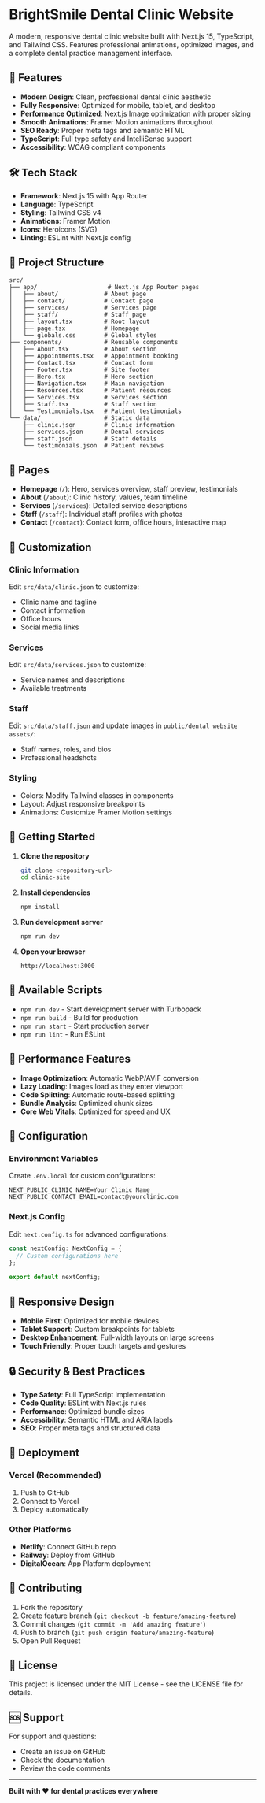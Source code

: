 # BrightSmile Dental Clinic Website

A modern, responsive dental clinic website built with Next.js 15, TypeScript, and Tailwind CSS. Features professional animations, optimized images, and a complete dental practice management interface.

## 🚀 Features

- **Modern Design**: Clean, professional dental clinic aesthetic
- **Fully Responsive**: Optimized for mobile, tablet, and desktop
- **Performance Optimized**: Next.js Image optimization with proper sizing
- **Smooth Animations**: Framer Motion animations throughout
- **SEO Ready**: Proper meta tags and semantic HTML
- **TypeScript**: Full type safety and IntelliSense support
- **Accessibility**: WCAG compliant components

## 🛠️ Tech Stack

- **Framework**: Next.js 15 with App Router
- **Language**: TypeScript
- **Styling**: Tailwind CSS v4
- **Animations**: Framer Motion
- **Icons**: Heroicons (SVG)
- **Linting**: ESLint with Next.js config

## 📁 Project Structure

```
src/
├── app/                    # Next.js App Router pages
│   ├── about/             # About page
│   ├── contact/           # Contact page
│   ├── services/          # Services page
│   ├── staff/             # Staff page
│   ├── layout.tsx         # Root layout
│   ├── page.tsx           # Homepage
│   └── globals.css        # Global styles
├── components/            # Reusable components
│   ├── About.tsx          # About section
│   ├── Appointments.tsx   # Appointment booking
│   ├── Contact.tsx        # Contact form
│   ├── Footer.tsx         # Site footer
│   ├── Hero.tsx           # Hero section
│   ├── Navigation.tsx     # Main navigation
│   ├── Resources.tsx      # Patient resources
│   ├── Services.tsx       # Services section
│   ├── Staff.tsx          # Staff section
│   └── Testimonials.tsx   # Patient testimonials
└── data/                  # Static data
    ├── clinic.json        # Clinic information
    ├── services.json      # Dental services
    ├── staff.json         # Staff details
    └── testimonials.json  # Patient reviews
```

## 🏥 Pages

- **Homepage** (`/`): Hero, services overview, staff preview, testimonials
- **About** (`/about`): Clinic history, values, team timeline
- **Services** (`/services`): Detailed service descriptions
- **Staff** (`/staff`): Individual staff profiles with photos
- **Contact** (`/contact`): Contact form, office hours, interactive map

## 🎨 Customization

### Clinic Information
Edit `src/data/clinic.json` to customize:
- Clinic name and tagline
- Contact information
- Office hours
- Social media links

### Services
Edit `src/data/services.json` to customize:
- Service names and descriptions
- Available treatments

### Staff
Edit `src/data/staff.json` and update images in `public/dental website assets/`:
- Staff names, roles, and bios
- Professional headshots

### Styling
- Colors: Modify Tailwind classes in components
- Layout: Adjust responsive breakpoints
- Animations: Customize Framer Motion settings

## 🚀 Getting Started

1. **Clone the repository**
   ```bash
   git clone <repository-url>
   cd clinic-site
   ```

2. **Install dependencies**
   ```bash
   npm install
   ```

3. **Run development server**
   ```bash
   npm run dev
   ```

4. **Open your browser**
   ```
   http://localhost:3000
   ```

## 📜 Available Scripts

- `npm run dev` - Start development server with Turbopack
- `npm run build` - Build for production
- `npm run start` - Start production server
- `npm run lint` - Run ESLint

## 🎯 Performance Features

- **Image Optimization**: Automatic WebP/AVIF conversion
- **Lazy Loading**: Images load as they enter viewport
- **Code Splitting**: Automatic route-based splitting
- **Bundle Analysis**: Optimized chunk sizes
- **Core Web Vitals**: Optimized for speed and UX

## 🔧 Configuration

### Environment Variables
Create `.env.local` for custom configurations:
```env
NEXT_PUBLIC_CLINIC_NAME=Your Clinic Name
NEXT_PUBLIC_CONTACT_EMAIL=contact@yourclinic.com
```

### Next.js Config
Edit `next.config.ts` for advanced configurations:
```typescript
const nextConfig: NextConfig = {
  // Custom configurations here
};

export default nextConfig;
```

## 📱 Responsive Design

- **Mobile First**: Optimized for mobile devices
- **Tablet Support**: Custom breakpoints for tablets
- **Desktop Enhancement**: Full-width layouts on large screens
- **Touch Friendly**: Proper touch targets and gestures

## 🔒 Security & Best Practices

- **Type Safety**: Full TypeScript implementation
- **Code Quality**: ESLint with Next.js rules
- **Performance**: Optimized bundle sizes
- **Accessibility**: Semantic HTML and ARIA labels
- **SEO**: Proper meta tags and structured data

## 🚀 Deployment

### Vercel (Recommended)
1. Push to GitHub
2. Connect to Vercel
3. Deploy automatically

### Other Platforms
- **Netlify**: Connect GitHub repo
- **Railway**: Deploy from GitHub
- **DigitalOcean**: App Platform deployment

## 🤝 Contributing

1. Fork the repository
2. Create feature branch (`git checkout -b feature/amazing-feature`)
3. Commit changes (`git commit -m 'Add amazing feature'`)
4. Push to branch (`git push origin feature/amazing-feature`)
5. Open Pull Request

## 📄 License

This project is licensed under the MIT License - see the LICENSE file for details.

## 🆘 Support

For support and questions:
- Create an issue on GitHub
- Check the documentation
- Review the code comments

---

**Built with ❤️ for dental practices everywhere**
